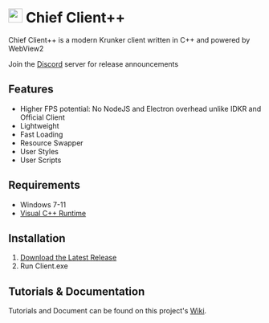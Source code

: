 # <img src="./Images/Icon.ico" style="height:1em"> Chief Client++

Chief Client++ is a modern Krunker client written in C++ and powered by WebView2

Join the [Discord](https://discord.gg/4r47ZwdSQj) server for release announcements

## Features

- Higher FPS potential: No NodeJS and Electron overhead unlike IDKR and Official Client
- Lightweight
- Fast Loading
- Resource Swapper
- User Styles
- User Scripts

## Requirements

- Windows 7-11
- [Visual C++ Runtime](https://aka.ms/vs/16/release/vc_redist.x86.exe)

## Installation

1. [Download the Latest Release](https://github.com/y9x/clientpp/releases)
2. Run Client.exe

## Tutorials & Documentation

Tutorials and Document can be found on this project's [Wiki](https://github.com/y9x/clientpp/wiki).
